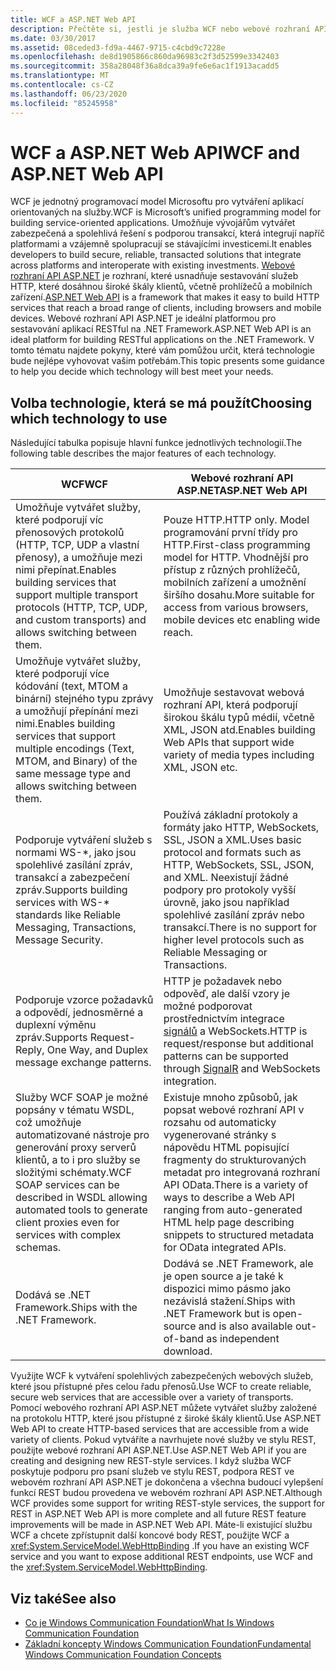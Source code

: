```yaml
---
title: WCF a ASP.NET Web API
description: Přečtěte si, jestli je služba WCF nebo webové rozhraní API pro ASP.NET lépe vyhovující vašim potřebám porovnáním hlavních funkcí každé technologie.
ms.date: 03/30/2017
ms.assetid: 08ceded3-fd9a-4467-9715-c4cbd9c7228e
ms.openlocfilehash: de8d1905866c860da96983c2f3d52599e3342403
ms.sourcegitcommit: 358a28048f36a8dca39a9fe6e6ac1f1913acadd5
ms.translationtype: MT
ms.contentlocale: cs-CZ
ms.lasthandoff: 06/23/2020
ms.locfileid: "85245958"
---
```

# <a name="wcf-and-aspnet-web-api"></a><span data-ttu-id="e776f-103">WCF a ASP.NET Web API</span><span class="sxs-lookup"><span data-stu-id="e776f-103">WCF and ASP.NET Web API</span></span>
<span data-ttu-id="e776f-104">WCF je jednotný programovací model Microsoftu pro vytváření aplikací orientovaných na služby.</span><span class="sxs-lookup"><span data-stu-id="e776f-104">WCF is Microsoft’s unified programming model for building service-oriented applications.</span></span> <span data-ttu-id="e776f-105">Umožňuje vývojářům vytvářet zabezpečená a spolehlivá řešení s podporou transakcí, která integrují napříč platformami a vzájemně spolupracují se stávajícími investicemi.</span><span class="sxs-lookup"><span data-stu-id="e776f-105">It enables developers to build secure, reliable, transacted solutions that integrate across platforms and interoperate with existing investments.</span></span> <span data-ttu-id="e776f-106">[Webové rozhraní API ASP.NET](https://www.asp.net/web-api) je rozhraní, které usnadňuje sestavování služeb HTTP, které dosáhnou široké škály klientů, včetně prohlížečů a mobilních zařízení.</span><span class="sxs-lookup"><span data-stu-id="e776f-106">[ASP.NET Web API](https://www.asp.net/web-api) is a framework that makes it easy to build HTTP services that reach a broad range of clients, including browsers and mobile devices.</span></span> <span data-ttu-id="e776f-107">Webové rozhraní API ASP.NET je ideální platformou pro sestavování aplikací RESTful na .NET Framework.</span><span class="sxs-lookup"><span data-stu-id="e776f-107">ASP.NET Web API is an ideal platform for building RESTful applications on the .NET Framework.</span></span> <span data-ttu-id="e776f-108">V tomto tématu najdete pokyny, které vám pomůžou určit, která technologie bude nejlépe vyhovovat vašim potřebám.</span><span class="sxs-lookup"><span data-stu-id="e776f-108">This topic presents some guidance to help you decide which technology will best meet your needs.</span></span>  
  
## <a name="choosing-which-technology-to-use"></a><span data-ttu-id="e776f-109">Volba technologie, která se má použít</span><span class="sxs-lookup"><span data-stu-id="e776f-109">Choosing which technology to use</span></span>  
 <span data-ttu-id="e776f-110">Následující tabulka popisuje hlavní funkce jednotlivých technologií.</span><span class="sxs-lookup"><span data-stu-id="e776f-110">The following table describes the major features of each technology.</span></span>  
  
|<span data-ttu-id="e776f-111">WCF</span><span class="sxs-lookup"><span data-stu-id="e776f-111">WCF</span></span>|<span data-ttu-id="e776f-112">Webové rozhraní API ASP.NET</span><span class="sxs-lookup"><span data-stu-id="e776f-112">ASP.NET Web API</span></span>|  
|---------|---------------------|  
|<span data-ttu-id="e776f-113">Umožňuje vytvářet služby, které podporují víc přenosových protokolů (HTTP, TCP, UDP a vlastní přenosy), a umožňuje mezi nimi přepínat.</span><span class="sxs-lookup"><span data-stu-id="e776f-113">Enables building services that support multiple transport protocols (HTTP, TCP, UDP, and custom transports) and allows switching between them.</span></span>|<span data-ttu-id="e776f-114">Pouze HTTP.</span><span class="sxs-lookup"><span data-stu-id="e776f-114">HTTP only.</span></span> <span data-ttu-id="e776f-115">Model programování první třídy pro HTTP.</span><span class="sxs-lookup"><span data-stu-id="e776f-115">First-class programming model for HTTP.</span></span> <span data-ttu-id="e776f-116">Vhodnější pro přístup z různých prohlížečů, mobilních zařízení a umožnění širšího dosahu.</span><span class="sxs-lookup"><span data-stu-id="e776f-116">More suitable for access from various browsers, mobile devices etc enabling wide reach.</span></span>|  
|<span data-ttu-id="e776f-117">Umožňuje vytvářet služby, které podporují více kódování (text, MTOM a binární) stejného typu zprávy a umožňují přepínání mezi nimi.</span><span class="sxs-lookup"><span data-stu-id="e776f-117">Enables building services that support multiple encodings (Text, MTOM, and Binary) of the same message type and allows switching between them.</span></span>|<span data-ttu-id="e776f-118">Umožňuje sestavovat webová rozhraní API, která podporují širokou škálu typů médií, včetně XML, JSON atd.</span><span class="sxs-lookup"><span data-stu-id="e776f-118">Enables building Web APIs that support wide variety of media types including XML, JSON etc.</span></span>|  
|<span data-ttu-id="e776f-119">Podporuje vytváření služeb s normami WS-\*, jako jsou spolehlivé zasílání zpráv, transakcí a zabezpečení zpráv.</span><span class="sxs-lookup"><span data-stu-id="e776f-119">Supports building services with WS-\* standards like Reliable Messaging, Transactions, Message Security.</span></span>|<span data-ttu-id="e776f-120">Používá základní protokoly a formáty jako HTTP, WebSockets, SSL, JSON a XML.</span><span class="sxs-lookup"><span data-stu-id="e776f-120">Uses basic protocol and formats such as HTTP, WebSockets, SSL, JSON, and XML.</span></span> <span data-ttu-id="e776f-121">Neexistují žádné podpory pro protokoly vyšší úrovně, jako jsou například spolehlivé zasílání zpráv nebo transakcí.</span><span class="sxs-lookup"><span data-stu-id="e776f-121">There is no support for higher level protocols such as Reliable Messaging or Transactions.</span></span>|  
|<span data-ttu-id="e776f-122">Podporuje vzorce požadavků a odpovědí, jednosměrné a duplexní výměnu zpráv.</span><span class="sxs-lookup"><span data-stu-id="e776f-122">Supports Request-Reply, One Way, and Duplex message exchange patterns.</span></span>|<span data-ttu-id="e776f-123">HTTP je požadavek nebo odpověď, ale další vzory je možné podporovat prostřednictvím integrace [signálů](https://github.com/SignalR/SignalR) a WebSockets.</span><span class="sxs-lookup"><span data-stu-id="e776f-123">HTTP is request/response but additional patterns can be supported through [SignalR](https://github.com/SignalR/SignalR) and WebSockets integration.</span></span>|  
|<span data-ttu-id="e776f-124">Služby WCF SOAP je možné popsány v tématu WSDL, což umožňuje automatizované nástroje pro generování proxy serverů klientů, a to i pro služby se složitými schématy.</span><span class="sxs-lookup"><span data-stu-id="e776f-124">WCF SOAP services can be described in WSDL allowing automated tools to generate client proxies even for services with complex schemas.</span></span>|<span data-ttu-id="e776f-125">Existuje mnoho způsobů, jak popsat webové rozhraní API v rozsahu od automaticky vygenerované stránky s nápovědu HTML popisující fragmenty do strukturovaných metadat pro integrovaná rozhraní API OData.</span><span class="sxs-lookup"><span data-stu-id="e776f-125">There is a variety of ways to describe a Web API ranging from auto-generated HTML help page describing snippets to structured metadata for OData integrated APIs.</span></span>|  
|<span data-ttu-id="e776f-126">Dodává se .NET Framework.</span><span class="sxs-lookup"><span data-stu-id="e776f-126">Ships with the .NET Framework.</span></span>|<span data-ttu-id="e776f-127">Dodává se .NET Framework, ale je open source a je také k dispozici mimo pásmo jako nezávislá stažení.</span><span class="sxs-lookup"><span data-stu-id="e776f-127">Ships with .NET Framework but is open-source and is also available out-of-band as independent download.</span></span>|  
  
 <span data-ttu-id="e776f-128">Využijte WCF k vytváření spolehlivých zabezpečených webových služeb, které jsou přístupné přes celou řadu přenosů.</span><span class="sxs-lookup"><span data-stu-id="e776f-128">Use WCF to create reliable, secure web services that are accessible over a variety of transports.</span></span> <span data-ttu-id="e776f-129">Pomocí webového rozhraní API ASP.NET můžete vytvářet služby založené na protokolu HTTP, které jsou přístupné z široké škály klientů.</span><span class="sxs-lookup"><span data-stu-id="e776f-129">Use ASP.NET Web API to create HTTP-based services that are accessible from a wide variety of clients.</span></span> <span data-ttu-id="e776f-130">Pokud vytváříte a navrhujete nové služby ve stylu REST, použijte webové rozhraní API ASP.NET.</span><span class="sxs-lookup"><span data-stu-id="e776f-130">Use ASP.NET Web API if you are creating and designing new REST-style services.</span></span> <span data-ttu-id="e776f-131">I když služba WCF poskytuje podporu pro psaní služeb ve stylu REST, podpora REST ve webovém rozhraní API ASP.NET je dokončena a všechna budoucí vylepšení funkcí REST budou provedena ve webovém rozhraní API ASP.NET.</span><span class="sxs-lookup"><span data-stu-id="e776f-131">Although WCF provides some support for writing REST-style services, the support for REST in ASP.NET Web API is more complete and all future REST feature improvements will be made in ASP.NET Web API.</span></span> <span data-ttu-id="e776f-132">Máte-li existující službu WCF a chcete zpřístupnit další koncové body REST, použijte WCF a <xref:System.ServiceModel.WebHttpBinding> .</span><span class="sxs-lookup"><span data-stu-id="e776f-132">If you have an existing WCF service and you want to expose additional REST endpoints, use WCF and the <xref:System.ServiceModel.WebHttpBinding>.</span></span>  
  
## <a name="see-also"></a><span data-ttu-id="e776f-133">Viz také</span><span class="sxs-lookup"><span data-stu-id="e776f-133">See also</span></span>

- [<span data-ttu-id="e776f-134">Co je Windows Communication Foundation</span><span class="sxs-lookup"><span data-stu-id="e776f-134">What Is Windows Communication Foundation</span></span>](whats-wcf.md)
- [<span data-ttu-id="e776f-135">Základní koncepty Windows Communication Foundation</span><span class="sxs-lookup"><span data-stu-id="e776f-135">Fundamental Windows Communication Foundation Concepts</span></span>](fundamental-concepts.md)
